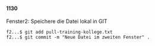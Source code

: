 #### 1130

Fenster2: Speichere die Datei lokal in GIT

```
f2...$ git add pull-training-kollege.txt
f2...$ git commit -m "Neue Datei im zweiten Fenster" .
```

